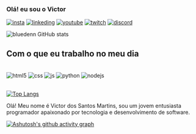 ### Olá! eu sou o Victor  

[![insta](https://img.shields.io/badge/Instagram-E4405F?style=for-the-badge&logo=instagram&logoColor=white)](https://instagram.com/victor_bluedenn?igshid=ZDdkNTZiNTM=)
[![linkeding](https://img.shields.io/badge/LinkedIn-0077B5?style=for-the-badge&logo=linkedin&logoColor=white)](https://www.linkedin.com/in/victor-martins-a3699a220)
[![youtube](https://img.shields.io/badge/YouTube-FF0000?style=for-the-badge&logo=youtube&logoColor=white)](https://www.youtube.com/@bluedenn9828)
[![twitch](https://img.shields.io/badge/Twitch-9146FF?style=for-the-badge&logo=twitch&logoColor=white)](https://www.twitch.tv/bluedenn18)
[![discord](https://img.shields.io/badge/Discord-7289DA?style=for-the-badge&logo=discord&logoColor=white)](https://discord.gg/Pmtv5BwXRc)


![bluedenn GitHub stats](https://github-readme-stats.vercel.app/api?username=I3Lued3nn&show_icons=true&theme=tokyonight)

## Com o que eu trabalho no meu dia

<div style = "display: inline_block"><br/>
    <img align="center" alt="html5" src="https://img.shields.io/badge/HTML5-E34F26?style=for-the-badge&logo=html5&logoColor=white"/>
    <img align="center" alt="css" src="https://img.shields.io/badge/CSS3-1572B6?style=for-the-badge&logo=css3&logoColor=white"/>
     <img align="center" alt="js" src="https://img.shields.io/badge/JavaScript-F7DF1E?style=for-the-badge&logo=javascript&logoColor=black"/>
      <img align="center" alt="python" src="https://img.shields.io/badge/Python-14354C?style=for-the-badge&logo=python&logoColor=white"/>
      <img align="center" alt="nodejs" src="https://img.shields.io/badge/Node.js-43853D?style=for-the-badge&logo=node.js&logoColor=white"/>
</div><br/>

[![Top Langs](https://github-readme-stats.vercel.app/api/top-langs/?username=I3Lued3nn)](https://github.com/anuraghazra/github-readme-stats)
<br/>

Olá! Meu nome é Victor dos Santos Martins, sou um jovem entusiasta programador apaixonado por tecnologia e desenvolvimento de software.
<br/>

[![Ashutosh's github activity graph](https://github-readme-activity-graph.cyclic.app/graph?username=I3Lued3nn&bg_color=000000&color=31b7c9&line=1d5ddd&point=37ff00&area=true&hide_border=true)](https://github.com/ashutosh00710/github-readme-activity-graph)
